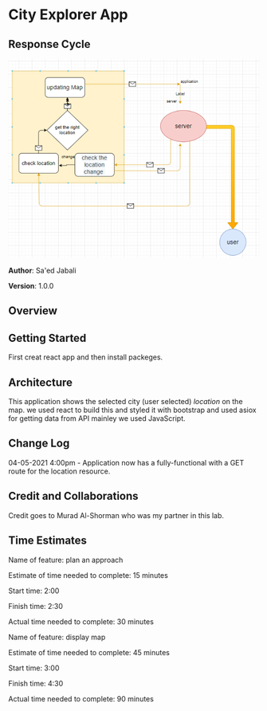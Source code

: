 # City Explorer App

## Response Cycle

![WRRC](images/WRRC.PNG)

**Author**: Sa'ed Jabali

**Version**: 1.0.0

## Overview
<!-- Provide a high level overview of what this application is and why you are building it, beyond the fact that it's an assignment for this class. (i.e. What's your problem domain?) -->

## Getting Started
First creat react app and then install packeges.

## Architecture

This application shows the selected city (user selected) *location* on the map.
we used react to build this and styled it with bootstrap and used asiox for getting data from API
mainley we used JavaScript.

## Change Log
<!-- Use this area to document the iterative changes made to your application as each feature is successfully implemented. Use time stamps. Here's an example: -->

04-05-2021 4:00pm - Application now has a fully-functional with a GET route for the location resource.

## Credit and Collaborations

Credit goes to Murad Al-Shorman who was my partner in this lab.

## Time Estimates

Name of feature: plan an approach

Estimate of time needed to complete: 15 minutes

Start time: 2:00

Finish time: 2:30

Actual time needed to complete: 30 minutes

Name of feature: display map

Estimate of time needed to complete: 45 minutes

Start time: 3:00

Finish time: 4:30

Actual time needed to complete: 90 minutes
